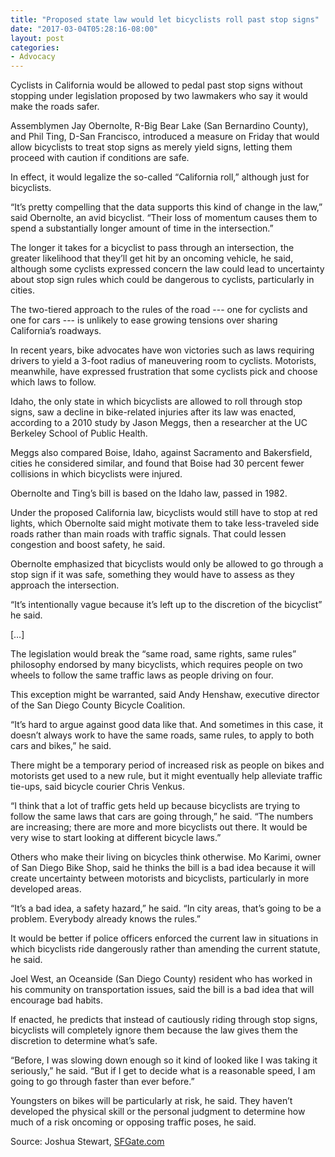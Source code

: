 ```yaml
---
title: "Proposed state law would let bicyclists roll past stop signs"
date: "2017-03-04T05:28:16-08:00"
layout: post
categories:
- Advocacy
---
```


Cyclists in California would be allowed to pedal past stop signs without stopping under legislation proposed by two lawmakers who say it would make the roads safer.

Assemblymen Jay Obernolte, R-Big Bear Lake (San Bernardino County), and Phil Ting, D-San Francisco, introduced a measure on Friday that would allow bicyclists to treat stop signs as merely yield signs, letting them proceed with caution if conditions are safe.

In effect, it would legalize the so-called “California roll,” although just for bicyclists.

“It’s pretty compelling that the data supports this kind of change in the law,” said Obernolte, an avid bicyclist. “Their loss of momentum causes them to spend a substantially longer amount of time in the intersection.”

The longer it takes for a bicyclist to pass through an intersection, the greater likelihood that they’ll get hit by an oncoming vehicle, he said, although some cyclists expressed concern the law could lead to uncertainty about stop sign rules which could be dangerous to cyclists, particularly in cities.

The two-tiered approach to the rules of the road --- one for cyclists and one for cars --- is unlikely to ease growing tensions over sharing California’s roadways.

In recent years, bike advocates have won victories such as laws requiring drivers to yield a 3-foot radius of maneuvering room to cyclists. Motorists, meanwhile, have expressed frustration that some cyclists pick and choose which laws to follow.

Idaho, the only state in which bicyclists are allowed to roll through stop signs, saw a decline in bike-related injuries after its law was enacted, according to a 2010 study by Jason Meggs, then a researcher at the UC Berkeley School of Public Health.

Meggs also compared Boise, Idaho, against Sacramento and Bakersfield, cities he considered similar, and found that Boise had 30 percent fewer collisions in which bicyclists were injured.

Obernolte and Ting’s bill is based on the Idaho law, passed in 1982.

Under the proposed California law, bicyclists would still have to stop at red lights, which Obernolte said might motivate them to take less-traveled side roads rather than main roads with traffic signals. That could lessen congestion and boost safety, he said.

Obernolte emphasized that bicyclists would only be allowed to go through a stop sign if it was safe, something they would have to assess as they approach the intersection.

“It’s intentionally vague because it’s left up to the discretion of the bicyclist” he said.

\[…\]

The legislation would break the “same road, same rights, same rules” philosophy endorsed by many bicyclists, which requires people on two wheels to follow the same traffic laws as people driving on four.

This exception might be warranted, said Andy Henshaw, executive director of the San Diego County Bicycle Coalition.

“It’s hard to argue against good data like that. And sometimes in this case, it doesn’t always work to have the same roads, same rules, to apply to both cars and bikes,” he said.

There might be a temporary period of increased risk as people on bikes and motorists get used to a new rule, but it might eventually help alleviate traffic tie-ups, said bicycle courier Chris Venkus.

“I think that a lot of traffic gets held up because bicyclists are trying to follow the same laws that cars are going through,” he said. “The numbers are increasing; there are more and more bicyclists out there. It would be very wise to start looking at different bicycle laws.”

Others who make their living on bicycles think otherwise. Mo Karimi, owner of San Diego Bike Shop, said he thinks the bill is a bad idea because it will create uncertainty between motorists and bicyclists, particularly in more developed areas.

“It’s a bad idea, a safety hazard,” he said. “In city areas, that’s going to be a problem. Everybody already knows the rules.”

It would be better if police officers enforced the current law in situations in which bicyclists ride dangerously rather than amending the current statute, he said.

Joel West, an Oceanside (San Diego County) resident who has worked in his community on transportation issues, said the bill is a bad idea that will encourage bad habits.

If enacted, he predicts that instead of cautiously riding through stop signs, bicyclists will completely ignore them because the law gives them the discretion to determine what’s safe.

“Before, I was slowing down enough so it kind of looked like I was taking it seriously,” he said. “But if I get to decide what is a reasonable speed, I am going to go through faster than ever before.”

Youngsters on bikes will be particularly at risk, he said. They haven’t developed the physical skill or the personal judgment to determine how much of a risk oncoming or opposing traffic poses, he said.

Source: Joshua Stewart, [SFGate.com](https://www.sfgate.com/news/article/Proposed-state-law-would-let-bicyclists-roll-past-10976533.php)